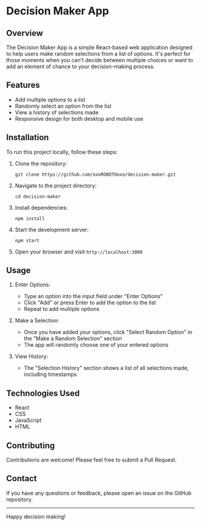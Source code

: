 # Decision Maker App

## Overview

The Decision Maker App is a simple React-based web application designed to help users make random selections from a list of options. It's perfect for those moments when you can't decide between multiple choices or want to add an element of chance to your decision-making process.

## Features

- Add multiple options to a list
- Randomly select an option from the list
- View a history of selections made
- Responsive design for both desktop and mobile use

## Installation

To run this project locally, follow these steps:

1. Clone the repository:
   ```
   git clone https://github.com/oxoROBOTOoxo/decision-maker.git
   ```

2. Navigate to the project directory:
   ```
   cd decision-maker
   ```

3. Install dependencies:
   ```
   npm install
   ```

4. Start the development server:
   ```
   npm start
   ```

5. Open your browser and visit `http://localhost:3000`

## Usage

1. Enter Options:
   - Type an option into the input field under "Enter Options"
   - Click "Add" or press Enter to add the option to the list
   - Repeat to add multiple options

2. Make a Selection:
   - Once you have added your options, click "Select Random Option" in the "Make a Random Selection" section
   - The app will randomly choose one of your entered options

3. View History:
   - The "Selection History" section shows a list of all selections made, including timestamps

## Technologies Used

- React
- CSS
- JavaScript
- HTML

## Contributing

Contributions are welcome! Please feel free to submit a Pull Request.

## Contact

If you have any questions or feedback, please open an issue on the GitHub repository.

---

Happy decision making!
